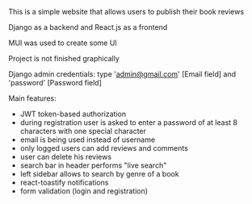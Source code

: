 This is a simple website that allows users to publish their book reviews

Django as a backend and React.js as a frontend

MUI was used to create some UI

Project is not finished graphically

Django admin credentials: type 'admin@gmail.com' [Email field] and 'password' [Password field]

Main features:
- JWT token-based authorization
- during registration user is asked to enter a password of at least 8 characters with one special character
- email is being used instead of username
- only logged users can add reviews and comments
- user can delete his reviews
- search bar in header performs "live search"
- left sidebar allows to search by genre of a book
- react-toastify notifications
- form validation (login and registration)
  
